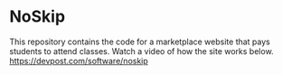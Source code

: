 # NoSkip
This repository contains the code for a marketplace website that pays students to attend classes. Watch a video of how the site works below.
https://devpost.com/software/noskip 
